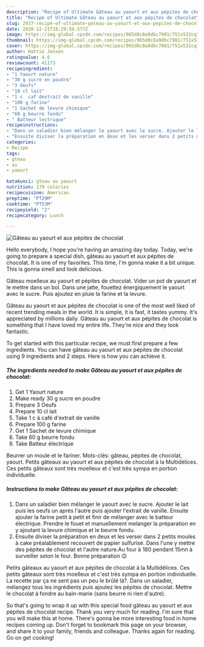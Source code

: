 ```yaml
---
description: "Recipe of Ultimate Gâteau au yaourt et aux pépites de chocolat"
title: "Recipe of Ultimate Gâteau au yaourt et aux pépites de chocolat"
slug: 2937-recipe-of-ultimate-gateau-au-yaourt-et-aux-pepites-de-chocolat
date: 2020-12-21T18:29:59.577Z
image: https://img-global.cpcdn.com/recipes/965d8c8a9dbc7981/751x532cq70/gateau-au-yaourt-et-aux-pepites-de-chocolat-photo-principale-de-la-recette.jpg
thumbnail: https://img-global.cpcdn.com/recipes/965d8c8a9dbc7981/751x532cq70/gateau-au-yaourt-et-aux-pepites-de-chocolat-photo-principale-de-la-recette.jpg
cover: https://img-global.cpcdn.com/recipes/965d8c8a9dbc7981/751x532cq70/gateau-au-yaourt-et-aux-pepites-de-chocolat-photo-principale-de-la-recette.jpg
author: Hattie Jensen
ratingvalue: 4.6
reviewcount: 41173
recipeingredient:
- "1 Yaourt nature"
- "30 g sucre en poudre"
- "3 Oeufs"
- "10 cl lait"
- "1 c  caf dextrait de vanille"
- "100 g farine"
- "1 Sachet de levure chimique"
- "60 g beurre fondu"
- " Batteur lectrique"
recipeinstructions:
- "Dans un saladier bien mélanger le yaourt avec le sucre. Ajouter le lait puis les oeufs un après l&#39;autre puis ajouter l&#39;extrait de vanille. Ensuite ajouter la farine petit à petit et finir de mélanger avec le batteur électrique. Prendre le fouet et manuellement melanger la préparation en y ajoutant la levure chimique et le beurre fondu."
- "Ensuite diviser la préparation en deux et les verser dans 2 petits moules à cake préalablement recouvert de papier sulfurisé. Dans l&#39;une y mettre des pépites de chocolat et l&#39;autre nature.Au four à 180 pendant 15mn à surveiller selon le four. Bonne préparation 😉"
categories:
- Recipe
tags:
- gteau
- au
- yaourt

katakunci: gteau au yaourt 
nutrition: 179 calories
recipecuisine: American
preptime: "PT29M"
cooktime: "PT53M"
recipeyield: "2"
recipecategory: Lunch

---
```



![Gâteau au yaourt et aux pépites de chocolat](https://img-global.cpcdn.com/recipes/965d8c8a9dbc7981/751x532cq70/gateau-au-yaourt-et-aux-pepites-de-chocolat-photo-principale-de-la-recette.jpg)

Hello everybody, I hope you're having an amazing day today. Today, we're going to prepare a special dish, gâteau au yaourt et aux pépites de chocolat. It is one of my favorites. This time, I'm gonna make it a bit unique. This is gonna smell and look delicious.

Gâteau moelleux au yaourt et pépites de chocolat. Vider un pot de yaourt et le mettre dans un bol. Dans une jatte, fouettez énergiquement le yaourt avec le sucre. Puis ajoutez en pluie la farine et la levure.

Gâteau au yaourt et aux pépites de chocolat is one of the most well liked of recent trending meals in the world. It is simple, it is fast, it tastes yummy. It's appreciated by millions daily. Gâteau au yaourt et aux pépites de chocolat is something that I have loved my entire life. They're nice and they look fantastic.


To get started with this particular recipe, we must first prepare a few ingredients. You can have gâteau au yaourt et aux pépites de chocolat using 9 ingredients and 2 steps. Here is how you can achieve it.

<!--inarticleads1-->

##### The ingredients needed to make Gâteau au yaourt et aux pépites de chocolat:

1. Get 1 Yaourt nature
1. Make ready 30 g sucre en poudre
1. Prepare 3 Oeufs
1. Prepare 10 cl lait
1. Take 1 c à café d&#39;extrait de vanille
1. Prepare 100 g farine
1. Get 1 Sachet de levure chimique
1. Take 60 g beurre fondu
1. Take  Batteur électrique


Beurrer un moule et le fariner. Mots-clés: gâteau, pépites de chocolat, yaourt. Petits gâteaux au yaourt et aux pépites de chocolat à la Multidélices. Ces petits gâteaux sont très moelleux et c&#39;est très sympa en portion individuelle. 

<!--inarticleads2-->

##### Instructions to make Gâteau au yaourt et aux pépites de chocolat:

1. Dans un saladier bien mélanger le yaourt avec le sucre. Ajouter le lait puis les oeufs un après l&#39;autre puis ajouter l&#39;extrait de vanille. Ensuite ajouter la farine petit à petit et finir de mélanger avec le batteur électrique. Prendre le fouet et manuellement melanger la préparation en y ajoutant la levure chimique et le beurre fondu.
1. Ensuite diviser la préparation en deux et les verser dans 2 petits moules à cake préalablement recouvert de papier sulfurisé. Dans l&#39;une y mettre des pépites de chocolat et l&#39;autre nature.Au four à 180 pendant 15mn à surveiller selon le four. Bonne préparation 😉


Petits gâteaux au yaourt et aux pépites de chocolat à la Multidélices. Ces petits gâteaux sont très moelleux et c&#39;est très sympa en portion individuelle. La recette par ça ne sent pas un peu le brûlé là?. Dans un saladier, mélangez tous les ingrédients puis ajoutez les pépites de chocolat. Mettre le chocolat à fondre au bain-marie (sans beurre ni rien d&#39;autre). 

So that's going to wrap it up with this special food gâteau au yaourt et aux pépites de chocolat recipe. Thank you very much for reading. I'm sure that you will make this at home. There's gonna be more interesting food in home recipes coming up. Don't forget to bookmark this page on your browser, and share it to your family, friends and colleague. Thanks again for reading. Go on get cooking!
